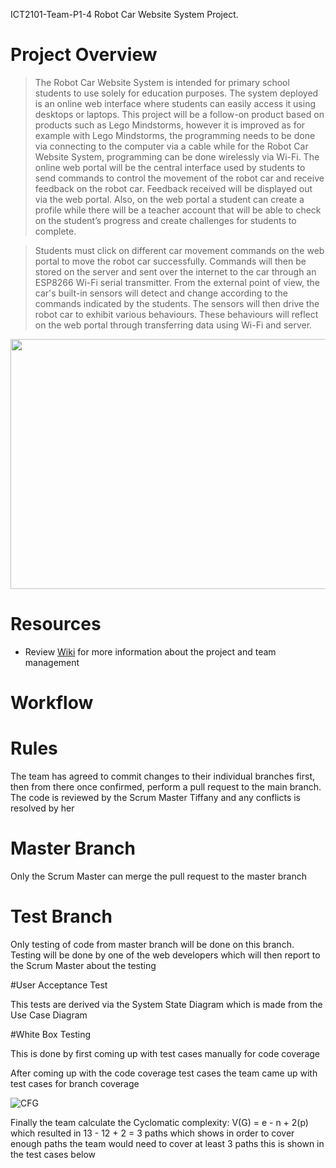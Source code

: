 ICT2101-Team-P1-4 Robot Car Website System Project.

# Project Overview
> <p style="text-align=justify">The Robot Car Website System is intended for primary school students to use solely for education purposes. The system deployed is an online web interface where students can easily access it using desktops or laptops. This project will be a follow-on product based on products such as Lego Mindstorms, however it is improved as for example with Lego Mindstorms, the programming needs to be done via connecting to the computer via a cable while for the Robot Car Website System, programming can be done wirelessly via Wi-Fi. The online web portal will be the central interface used by students to send commands to control the movement of the robot car and receive feedback on the robot car. Feedback received will be displayed out via the web portal. Also, on the web portal a student can create a profile while there will be a teacher account that will be able to check on the student’s progress and create challenges for students to complete. <br/>

> Students must click on different car movement commands on the web portal to move the robot car successfully. Commands will then be stored on the server and sent over the internet to the car through an ESP8266 Wi-Fi serial transmitter. From the external point of view, the car's built-in sensors will detect and change according to the commands indicated by the students. The sensors will then drive the robot car to exhibit various behaviours. These behaviours will reflect on the web portal through transferring data using Wi-Fi and server. </p>

<p align="center">
<img src="https://user-images.githubusercontent.com/73220938/140599125-addbd92f-0603-4312-94f7-5709214a5f5e.JPG" width="800" height="400">
</p>

# Resources
* Review [Wiki](https://github.com/Da1k0nBacon/rd-ICT2101-2201-Team-Project-P1---4/wiki) for more information about the project and team management

# Workflow
<h1>Rules</h1>
<p style="text-align=justify"> The team has agreed to commit changes to their individual branches first, then from there once confirmed, perform a pull request to the main branch. The code is reviewed by the Scrum Master Tiffany and any conflicts is resolved by her</p>

<h1>Master Branch</h1>
<p style="text-align=justify">Only the Scrum Master can merge the pull request to the master branch</p>

<h1>Test Branch</h1>
<p style="text-align=justify">Only testing of code from master branch will be done on this branch. Testing will be done by one of the web developers which will then report to the Scrum Master about the testing</p>

#User Acceptance Test
<p style="text-align=justify">This tests are derived via the System State Diagram which is made from the Use Case Diagram</p>

#White Box Testing
<p style="text-align=justify">This is done by first coming up with test cases manually for code coverage</p>

<p style="text-align=justify">After coming up with the code coverage test cases the team came up with test cases for branch coverage</p>

![CFG](https://user-images.githubusercontent.com/73848081/144922546-6de54253-8c70-4001-876c-abfff27c20de.png)

<p style="text-align=justify">Finally the team calculate the Cyclomatic complexity: V(G) = e - n + 2(p) which resulted in 13 - 12 + 2 = 3 paths which shows in order to cover enough paths the team would need to cover at least 3 paths this is shown in the test cases below</p>

